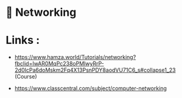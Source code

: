 # :satellite: Networking  <br />

# Links : <br />

-  https://www.hamza.world/Tutorials/networking?fbclid=IwAR0MqPc238oPMlwyRrP-2d0IcPa6doMskm2Fq4X13PsnPDY8aodVU71C6_s#collapse1_23  (Course)

- https://www.classcentral.com/subject/computer-networking
